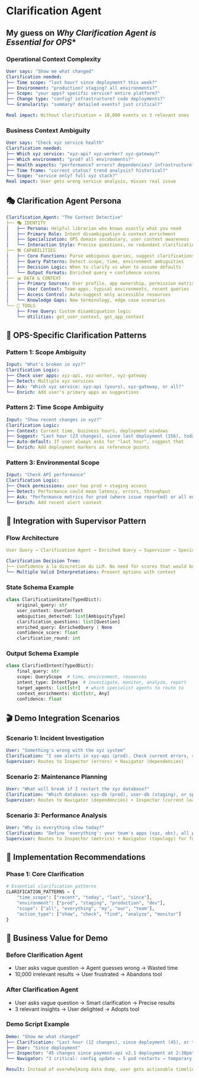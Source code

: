 # Clarification Agent

## My guess on *Why Clarification Agent is Essential for OPS**

### **Operational Context Complexity**
```yaml
User says: "Show me what changed"
Clarification needed:
├── Time scope: "last hour? since deployment? this week?"
├── Environment: "production? staging? all environments?"
├── Scope: "your apps? specific service? entire platform?"
├── Change type: "config? infrastructure? code deployments?"
└── Granularity: "summary? detailed events? just critical?"

Real impact: Without clarification = 10,000 events vs 3 relevant ones
```

### **Business Context Ambiguity**
```yaml
User says: "Check xyz service health"
Clarification needed:
├── Which xyz service: "xyz-api? xyz-worker? xyz-gateway?"
├── Which environment: "prod? all environments?"
├── Health aspects: "performance? errors? dependencies? infrastructure?"
├── Time frame: "current status? trend analysis? historical?"
└── Scope: "service only? full xyz stack?"
Real impact: User gets wrong service analysis, misses real issue
```

## 🎭 **Clarification Agent Persona**

```yaml
Clarification_Agent: "The Context Detective"
├── 🎭 IDENTITY
│   ├── Persona: Helpful librarian who knows exactly what you need
│   ├── Primary Role: Intent disambiguation & context enrichment
│   ├── Specialization: OPS domain vocabulary, user context awareness
│   └── Interaction Style: Precise questions, no redundant clarifications
├── 🛠️ CAPABILITIES
│   ├── Core Functions: Parse ambiguous queries, suggest clarifications
│   ├── Query Patterns: Detect scope, time, environment ambiguities
│   ├── Decision Logic: When to clarify vs when to assume defaults
│   └── Output Formats: Enriched query + confidence scores
├── 📊 DATA & CONTEXT
│   ├── Primary Sources: User profile, app ownership, permission matrix
│   ├── User Context: Team apps, typical environments, recent queries
│   ├── Access Control: Auto-suggest only accessible resources
│   └── Knowledge Gaps: New terminology, edge case scenarios
└── 🔧 TOOLS
    ├── Free Query: Custom disambiguation logic
    └── Utilities: get_user_context, get_app_context 
```

## 🎯 **OPS-Specific Clarification Patterns**

### **Pattern 1: Scope Ambiguity**
```yaml
Input: "What's broken in xyz?"
Clarification Logic:
├── Check user apps: xyz-api, xyz-worker, xyz-gateway
├── Detect: Multiple xyz services
├── Ask: "Which xyz service: xyz-api (yours), xyz-gateway, or all?"
└── Enrich: Add user's primary apps as suggestions
```

### **Pattern 2: Time Scope Ambiguity**
```yaml
Input: "Show recent changes in xyz?"
Clarification Logic:
├── Context: Current time, business hours, deployment windows
├── Suggest: "Last hour (23 changes), since last deployment (156), today (834)"
├── Auto-default: If user always asks for "last hour", suggest that
└── Enrich: Add deployment markers as reference points
```

### **Pattern 3: Environmental Scope**
```yaml
Input: "Check API performance"
Clarification Logic:
├── Check permissions: user has prod + staging access
├── Detect: Performance could mean latency, errors, throughput
├── Ask: "Performance metrics for prod (where issue reported) or all environments?"
└── Enrich: Add recent alert context
```

## 🔄 **Integration with Supervisor Pattern**

### **Flow Architecture**
```yaml
User Query → Clarification Agent → Enriched Query → Supervisor → Specialist Agents

Clarification Decision Tree:
├── Confidence à la discretion du LLM. No need for scores that would be really arbitrary
└── Multiple Valid Interpretations: Present options with context
```

### **State Schema Example**
```python
class ClarificationState(TypedDict):
    original_query: str
    user_context: UserContext
    ambiguities_detected: list[AmbiguityType]
    clarification_questions: list[Question]
    enriched_query: EnrichedQuery | None
    confidence_score: float
    clarification_round: int
```

### **Output Schema Example**
```python
class ClarifiedIntent(TypedDict):
    final_query: str
    scope: QueryScope  # time, environment, resources
    intent_type: IntentType  # investigate, monitor, analyze, report
    target_agents: list[str]  # which specialist agents to route to
    context_enrichments: dict[str, Any]
    confidence: float
```

## 🎬 **Demo Integration Scenarios**

### **Scenario 1: Incident Investigation**
```yaml
User: "Something's wrong with the xyz system"
Clarification: "I see alerts in xyz-api (prod). Check current errors, recent changes, or dependency health?"
Supervisor: Routes to Inspector (errors) + Navigator (dependencies)
```

### **Scenario 2: Maintenance Planning**
```yaml
User: "What will break if I restart the xyz database?"
Clarification: "Which database: xyz-db (prod), user-db (staging), or specify by hostname?"
Supervisor: Routes to Navigator (dependencies) + Inspector (current load)
```

### **Scenario 3: Performance Analysis**
```yaml
User: "Why is everything slow today?"
Clarification: "Define 'everything': your team's apps (xyz, abc), all prod apps, or specific services?"
Supervisor: Routes to Inspector (metrics) + Navigator (topology) for focused analysis
```

## 🚀 **Implementation Recommendations**

### **Phase 1: Core Clarification**
```python
# Essential clarification patterns
CLARIFICATION_PATTERNS = {
    "time_scope": ["recent", "today", "last", "since"],
    "environment": ["prod", "staging", "production", "dev"],
    "scope": ["all", "everything", "my", "our", "team"],
    "action_type": ["show", "check", "find", "analyze", "monitor"]
}
```

## 🎯 **Business Value for Demo**

### **Before Clarification Agent**
- User asks vague question → Agent guesses wrong → Wasted time
- 10,000 irrelevant results → User frustrated → Abandons tool

### **After Clarification Agent**
- User asks vague question → Smart clarification → Precise results
- 3 relevant insights → User delighted → Adopts tool

### **Demo Script Example**
```yaml
Demo: "Show me what changed"
├── Clarification: "Last hour (12 changes), since deployment (45), or today (234)?"
├── User: "Since deployment"
├── Inspector: "45 changes since payment-api v2.1 deployment at 2:30pm"
└── Navigator: "3 critical: config update → 5 pod restarts → temporary latency spike"

Result: Instead of overwhelming data dump, user gets actionable timeline
```
